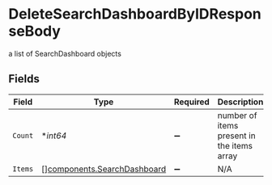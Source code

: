 # DeleteSearchDashboardByIDResponseBody

a list of SearchDashboard objects


## Fields

| Field                                                                      | Type                                                                       | Required                                                                   | Description                                                                |
| -------------------------------------------------------------------------- | -------------------------------------------------------------------------- | -------------------------------------------------------------------------- | -------------------------------------------------------------------------- |
| `Count`                                                                    | **int64*                                                                   | :heavy_minus_sign:                                                         | number of items present in the items array                                 |
| `Items`                                                                    | [][components.SearchDashboard](../../models/components/searchdashboard.md) | :heavy_minus_sign:                                                         | N/A                                                                        |